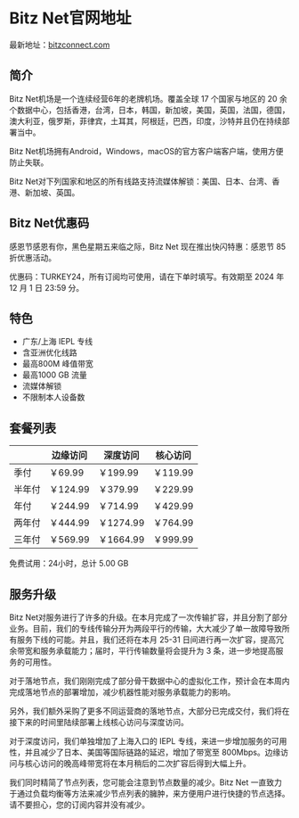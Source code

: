 # Bitz Net官网地址

最新地址：[bitzconnect.com](https://new.bnaffloop.com/#/register?code=n1fs4toV)

## 简介

Bitz Net机场是一个连续经营6年的老牌机场。覆盖全球 17 个国家与地区的 20 余个数据中心，包括香港，台湾，日本，韩国，新加坡，美国，英国，法国，德国，澳大利亚，俄罗斯，菲律宾，土耳其，阿根廷，巴西，印度，沙特并且仍在持续部署当中。

Bitz Net机场拥有Android，Windows，macOS的官方客户端客户端，使用方便防止失联。

Bitz Net对下列国家和地区的所有线路支持流媒体解锁：美国、日本、台湾、香港、新加坡、英国。

## Bitz Net优惠码

感恩节感恩有你，黑色星期五来临之际，Bitz Net 现在推出快闪特惠：感恩节 85 折优惠活动。

优惠码：TURKEY24，所有订阅均可使用，请在下单时填写。有效期至 2024 年 12 月 1 日 23:59 分。

## 特色

* 广东/上海 IEPL 专线
* 含亚洲优化线路
* 最高800M 峰值带宽
* 最高1000 GB 流量
* 流媒体解锁
* 不限制本人设备数

## 套餐列表

||边缘访问|深度访问|核心访问|
|----|----|----|----|
|季付|￥69.99|￥199.99|￥119.99|
|半年付|￥124.99|￥379.99|￥229.99|
|年付|￥244.99|￥714.99|￥429.99|
|两年付|￥444.99|￥1274.99|￥764.99|
|三年付|￥569.99|￥1664.99|￥999.99|

免费试用：24小时，总计 5.00 GB

## 服务升级

Bitz Net对服务进行了许多的升级。在本月完成了一次传输扩容，并且分割了部分业务。目前，我们的专线传输分开为两段平行的传输，大大减少了单一故障导致所有服务下线的可能。并且，我们还将在本月 25-31 日间进行再一次扩容，提高冗余带宽和服务承载能力；届时，平行传输数量将会提升为 3 条，进一步地提高服务的可用性。

对于落地节点，我们刚刚完成了部分骨干数据中心的虚拟化工作，预计会在本周内完成落地节点的部署增加，减少机器性能对服务承载能力的影响。

另外，我们额外采购了更多不同运营商的落地节点，大部分已完成交付，我们将在接下来的时间里陆续部署上线核心访问与深度访问。

对于深度访问，我们单独增加了上海入口的 IEPL 专线，来进一步增加服务的可用性，并且减少了日本、美国等国际链路的延迟，增加了带宽至 800Mbps。边缘访问与核心访问的晚高峰带宽将在本月稍后的二次扩容后得到大幅上升。

我们同时精简了节点列表，您可能会注意到节点数量的减少。Bitz Net 一直致力于通过负载均衡等方法来减少节点列表的臃肿，来方便用户进行快捷的节点选择。请不要担心，您的订阅内容并没有减少。
